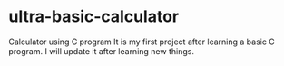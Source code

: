 # ultra-basic-calculator
Calculator using C program
It is my first project after learning a basic C program.
I will update it after learning new things.
